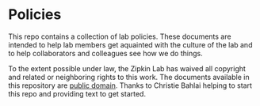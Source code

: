 # Policies

This repo contains a collection of lab policies. These documents are intended to help lab members get aquainted with the culture of the lab and to help collaborators and colleagues see how we do things.

To the extent possible under law, the Zipkin Lab has waived all copyright and related or neighboring rights to this work.
The documents available in this repository are [public domain](http://creativecommons.org/publicdomain/zero/1.0/). Thanks to Christie Bahlai helping to start this repo and providing text to get started.

